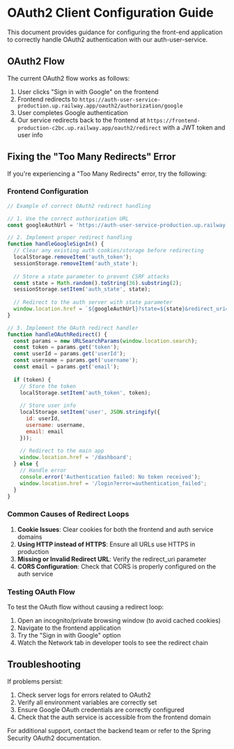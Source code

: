 # OAuth2 Client Configuration Guide

This document provides guidance for configuring the front-end application to correctly handle OAuth2 authentication with our auth-user-service.

## OAuth2 Flow

The current OAuth2 flow works as follows:

1. User clicks "Sign in with Google" on the frontend
2. Frontend redirects to `https://auth-user-service-production.up.railway.app/oauth2/authorization/google`
3. User completes Google authentication
4. Our service redirects back to the frontend at `https://frontend-production-c2bc.up.railway.app/oauth2/redirect` with a JWT token and user info

## Fixing the "Too Many Redirects" Error

If you're experiencing a "Too Many Redirects" error, try the following:

### Frontend Configuration

```javascript
// Example of correct OAuth2 redirect handling

// 1. Use the correct authorization URL
const googleAuthUrl = 'https://auth-user-service-production.up.railway.app/oauth2/authorization/google';

// 2. Implement proper redirect handling
function handleGoogleSignIn() {
  // Clear any existing auth cookies/storage before redirecting
  localStorage.removeItem('auth_token');
  sessionStorage.removeItem('auth_state');
  
  // Store a state parameter to prevent CSRF attacks
  const state = Math.random().toString(36).substring(2);
  sessionStorage.setItem('auth_state', state);
  
  // Redirect to the auth server with state parameter
  window.location.href = `${googleAuthUrl}?state=${state}&redirect_uri=${encodeURIComponent(window.location.origin + '/oauth2/redirect')}`;
}

// 3. Implement the OAuth redirect handler
function handleOAuthRedirect() {
  const params = new URLSearchParams(window.location.search);
  const token = params.get('token');
  const userId = params.get('userId');
  const username = params.get('username');
  const email = params.get('email');
  
  if (token) {
    // Store the token
    localStorage.setItem('auth_token', token);
    
    // Store user info
    localStorage.setItem('user', JSON.stringify({
      id: userId,
      username: username,
      email: email
    }));
    
    // Redirect to the main app
    window.location.href = '/dashboard';
  } else {
    // Handle error
    console.error('Authentication failed: No token received');
    window.location.href = '/login?error=authentication_failed';
  }
}
```

### Common Causes of Redirect Loops

1. **Cookie Issues**: Clear cookies for both the frontend and auth service domains
2. **Using HTTP instead of HTTPS**: Ensure all URLs use HTTPS in production 
3. **Missing or Invalid Redirect URL**: Verify the redirect_uri parameter
4. **CORS Configuration**: Check that CORS is properly configured on the auth service

### Testing OAuth Flow

To test the OAuth flow without causing a redirect loop:

1. Open an incognito/private browsing window (to avoid cached cookies)
2. Navigate to the frontend application
3. Try the "Sign in with Google" option
4. Watch the Network tab in developer tools to see the redirect chain

## Troubleshooting

If problems persist:

1. Check server logs for errors related to OAuth2
2. Verify all environment variables are correctly set
3. Ensure Google OAuth credentials are correctly configured
4. Check that the auth service is accessible from the frontend domain

For additional support, contact the backend team or refer to the Spring Security OAuth2 documentation. 